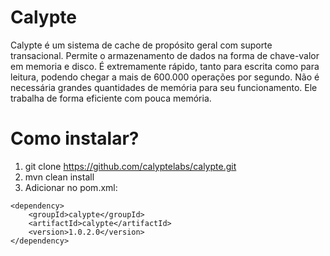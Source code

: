 # Calypte

Calypte é um sistema de cache de propósito geral com suporte transacional. 
Permite o armazenamento de dados na forma de chave-valor em memoria e disco. 
É extremamente rápido, tanto para escrita como para leitura, podendo chegar a mais de 600.000 operações por segundo. Não é necessária grandes quantidades de memória para seu funcionamento. Ele trabalha de forma eficiente com pouca memória.

# Como instalar?

1. git clone https://github.com/calyptelabs/calypte.git
2. mvn clean install
3. Adicionar no pom.xml:
 ```
 <dependency>
     <groupId>calypte</groupId>
     <artifactId>calypte</artifactId>
     <version>1.0.2.0</version>
 </dependency>
 ```
